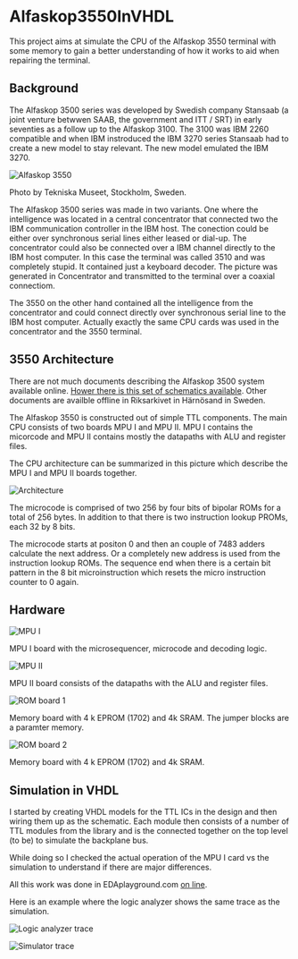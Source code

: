 # Alfaskop3550InVHDL

This project aims at simulate the CPU of the Alfaskop 3550 terminal with some memory to gain a better understanding of how it works to aid when repairing the terminal.

## Background

The Alfaskop 3500 series was developed by Swedish company Stansaab (a joint venture betwwen SAAB, the government and ITT / SRT) in early seventies as a follow up to the Alfaskop 3100. The 3100 was IBM 2260 compatible and when IBM instroduced the IBM 3270 series Stansaab had to create a new model to stay relevant. The new model emulated the IBM 3270.

![Alfaskop 3550](https://i.imgur.com/uJOYs2Tl.jpg)

Photo by Tekniska Museet, Stockholm, Sweden.

The Alfaskop 3500 series was made in two variants. One where the intelligence was located in a central concentrator that connected two the IBM communication controller in the IBM host. The conection could be either over synchronous serial lines either leased or dial-up. The concentrator could also be connected over a IBM channel directly to the IBM host computer. In this case the terminal was called 3510 and was completely stupid. It contained just a keyboard decoder. The picture was generated in Concentrator and transmitted to the terminal over a coaxial connectiom.

The 3550 on the other hand contained all the intelligence from the concentrator and could connect directly over synchronous serial line to the IBM host computer. Actually exactly the same CPU cards was used in the concentrator and the 3550 terminal.

## 3550 Architecture

There are not much documents describing the Alfaskop 3500 system available online. [Hower there is this set of schematics available](http://storage.datormuseum.se/u/96935524/Datormusuem/Alfaskop/Alfaskop_3500_Data_Terminal_System_Drawings_and_Diagrams.pdf). Other documents are availble offline in Riksarkivet in Härnösand in Sweden.  

The Alfaskop 3550 is constructed out of simple TTL components. The main CPU consists of two boards MPU I and MPU II. MPU I contains the micorcode and MPU II contains mostly the datapaths with ALU and register files.

The CPU architecture can be summarized in this picture which describe the MPU I and MPU II boards together.

![Architecture](https://i.imgur.com/j9Pzn02.png)

The microcode is comprised of two 256 by four bits of bipolar ROMs for a total of 256 bytes. In addition to that there is two instruction lookup PROMs, each 32 by 8 bits.

The microcode starts at positon 0 and then an couple of 7483 adders calculate the next address. Or a completely new address is used from the instruction lookup ROMs. The sequence end when there is a certain bit pattern in the 8 bit microinstruction which resets the micro instruction counter to 0 again.

## Hardware

![MPU I](https://i.imgur.com/mFMpttgl.jpg)

MPU I board with the microsequencer, microcode and decoding logic.

![MPU II](https://i.imgur.com/maqZleZl.jpg)

MPU II board consists of the datapaths with the ALU and register files.

![ROM board 1](https://i.imgur.com/aVBPvmll.jpg)

Memory board with 4 k EPROM (1702) and 4k SRAM. The jumper blocks are a paramter memory.

![ROM board 2](https://i.imgur.com/Usnrrnvl.jpg)

Memory board with 4 k EPROM (1702) and 4k SRAM.

## Simulation in VHDL

I started by creating VHDL models for the TTL ICs in the design and then wiring them up as the schematic. Each module then consists of a number of TTL modules from the library and is the connected together on the top level (to be) to simulate the backplane bus.

While doing so I checked the actual operation of the MPU I card vs the simulation to understand if there are major differences.

All this work was done in EDAplayground.com [on line](https://www.edaplayground.com/x/s4ef). 

Here is an example where the logic analyzer shows the same trace as the simulation.

![Logic analyzer trace](https://i.imgur.com/Kpqluk4.jpg)


![Simulator trace](https://i.imgur.com/G7g9kDE.png)

